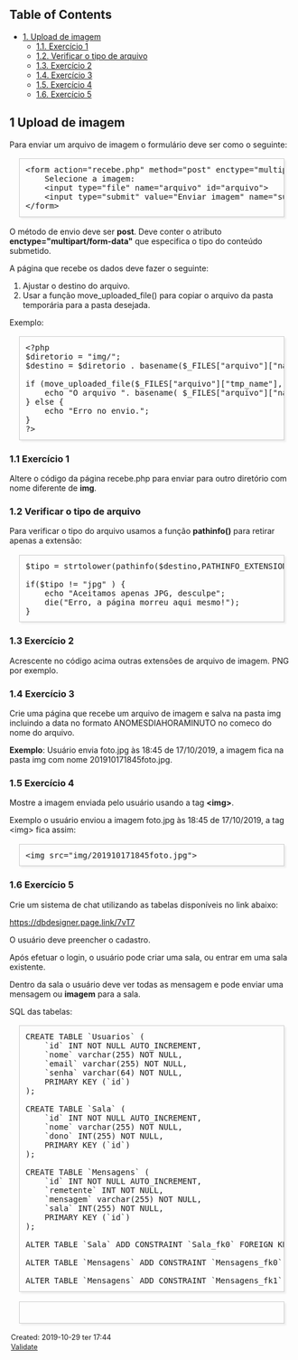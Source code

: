 <?xml version="1.0" encoding="utf-8"?>
<!DOCTYPE html PUBLIC "-//W3C//DTD XHTML 1.0 Strict//EN"
"http://www.w3.org/TR/xhtml1/DTD/xhtml1-strict.dtd">
<html xmlns="http://www.w3.org/1999/xhtml" lang="en" xml:lang="en">
<head>
<!-- 2019-10-29 ter 17:44 -->
<meta http-equiv="Content-Type" content="text/html;charset=utf-8" />
<meta name="viewport" content="width=device-width, initial-scale=1" />
<title>&lrm;</title>
<meta name="generator" content="Org mode" />
<style type="text/css">
 <!--/*--><![CDATA[/*><!--*/
  .title  { text-align: center;
             margin-bottom: .2em; }
  .subtitle { text-align: center;
              font-size: medium;
              font-weight: bold;
              margin-top:0; }
  .todo   { font-family: monospace; color: red; }
  .done   { font-family: monospace; color: green; }
  .priority { font-family: monospace; color: orange; }
  .tag    { background-color: #eee; font-family: monospace;
            padding: 2px; font-size: 80%; font-weight: normal; }
  .timestamp { color: #bebebe; }
  .timestamp-kwd { color: #5f9ea0; }
  .org-right  { margin-left: auto; margin-right: 0px;  text-align: right; }
  .org-left   { margin-left: 0px;  margin-right: auto; text-align: left; }
  .org-center { margin-left: auto; margin-right: auto; text-align: center; }
  .underline { text-decoration: underline; }
  #postamble p, #preamble p { font-size: 90%; margin: .2em; }
  p.verse { margin-left: 3%; }
  pre {
    border: 1px solid #ccc;
    box-shadow: 3px 3px 3px #eee;
    padding: 8pt;
    font-family: monospace;
    overflow: auto;
    margin: 1.2em;
  }
  pre.src {
    position: relative;
    overflow: visible;
    padding-top: 1.2em;
  }
  pre.src:before {
    display: none;
    position: absolute;
    background-color: white;
    top: -10px;
    right: 10px;
    padding: 3px;
    border: 1px solid black;
  }
  pre.src:hover:before { display: inline;}
  /* Languages per Org manual */
  pre.src-asymptote:before { content: 'Asymptote'; }
  pre.src-awk:before { content: 'Awk'; }
  pre.src-C:before { content: 'C'; }
  /* pre.src-C++ doesn't work in CSS */
  pre.src-clojure:before { content: 'Clojure'; }
  pre.src-css:before { content: 'CSS'; }
  pre.src-D:before { content: 'D'; }
  pre.src-ditaa:before { content: 'ditaa'; }
  pre.src-dot:before { content: 'Graphviz'; }
  pre.src-calc:before { content: 'Emacs Calc'; }
  pre.src-emacs-lisp:before { content: 'Emacs Lisp'; }
  pre.src-fortran:before { content: 'Fortran'; }
  pre.src-gnuplot:before { content: 'gnuplot'; }
  pre.src-haskell:before { content: 'Haskell'; }
  pre.src-hledger:before { content: 'hledger'; }
  pre.src-java:before { content: 'Java'; }
  pre.src-js:before { content: 'Javascript'; }
  pre.src-latex:before { content: 'LaTeX'; }
  pre.src-ledger:before { content: 'Ledger'; }
  pre.src-lisp:before { content: 'Lisp'; }
  pre.src-lilypond:before { content: 'Lilypond'; }
  pre.src-lua:before { content: 'Lua'; }
  pre.src-matlab:before { content: 'MATLAB'; }
  pre.src-mscgen:before { content: 'Mscgen'; }
  pre.src-ocaml:before { content: 'Objective Caml'; }
  pre.src-octave:before { content: 'Octave'; }
  pre.src-org:before { content: 'Org mode'; }
  pre.src-oz:before { content: 'OZ'; }
  pre.src-plantuml:before { content: 'Plantuml'; }
  pre.src-processing:before { content: 'Processing.js'; }
  pre.src-python:before { content: 'Python'; }
  pre.src-R:before { content: 'R'; }
  pre.src-ruby:before { content: 'Ruby'; }
  pre.src-sass:before { content: 'Sass'; }
  pre.src-scheme:before { content: 'Scheme'; }
  pre.src-screen:before { content: 'Gnu Screen'; }
  pre.src-sed:before { content: 'Sed'; }
  pre.src-sh:before { content: 'shell'; }
  pre.src-sql:before { content: 'SQL'; }
  pre.src-sqlite:before { content: 'SQLite'; }
  /* additional languages in org.el's org-babel-load-languages alist */
  pre.src-forth:before { content: 'Forth'; }
  pre.src-io:before { content: 'IO'; }
  pre.src-J:before { content: 'J'; }
  pre.src-makefile:before { content: 'Makefile'; }
  pre.src-maxima:before { content: 'Maxima'; }
  pre.src-perl:before { content: 'Perl'; }
  pre.src-picolisp:before { content: 'Pico Lisp'; }
  pre.src-scala:before { content: 'Scala'; }
  pre.src-shell:before { content: 'Shell Script'; }
  pre.src-ebnf2ps:before { content: 'ebfn2ps'; }
  /* additional language identifiers per "defun org-babel-execute"
       in ob-*.el */
  pre.src-cpp:before  { content: 'C++'; }
  pre.src-abc:before  { content: 'ABC'; }
  pre.src-coq:before  { content: 'Coq'; }
  pre.src-groovy:before  { content: 'Groovy'; }
  /* additional language identifiers from org-babel-shell-names in
     ob-shell.el: ob-shell is the only babel language using a lambda to put
     the execution function name together. */
  pre.src-bash:before  { content: 'bash'; }
  pre.src-csh:before  { content: 'csh'; }
  pre.src-ash:before  { content: 'ash'; }
  pre.src-dash:before  { content: 'dash'; }
  pre.src-ksh:before  { content: 'ksh'; }
  pre.src-mksh:before  { content: 'mksh'; }
  pre.src-posh:before  { content: 'posh'; }
  /* Additional Emacs modes also supported by the LaTeX listings package */
  pre.src-ada:before { content: 'Ada'; }
  pre.src-asm:before { content: 'Assembler'; }
  pre.src-caml:before { content: 'Caml'; }
  pre.src-delphi:before { content: 'Delphi'; }
  pre.src-html:before { content: 'HTML'; }
  pre.src-idl:before { content: 'IDL'; }
  pre.src-mercury:before { content: 'Mercury'; }
  pre.src-metapost:before { content: 'MetaPost'; }
  pre.src-modula-2:before { content: 'Modula-2'; }
  pre.src-pascal:before { content: 'Pascal'; }
  pre.src-ps:before { content: 'PostScript'; }
  pre.src-prolog:before { content: 'Prolog'; }
  pre.src-simula:before { content: 'Simula'; }
  pre.src-tcl:before { content: 'tcl'; }
  pre.src-tex:before { content: 'TeX'; }
  pre.src-plain-tex:before { content: 'Plain TeX'; }
  pre.src-verilog:before { content: 'Verilog'; }
  pre.src-vhdl:before { content: 'VHDL'; }
  pre.src-xml:before { content: 'XML'; }
  pre.src-nxml:before { content: 'XML'; }
  /* add a generic configuration mode; LaTeX export needs an additional
     (add-to-list 'org-latex-listings-langs '(conf " ")) in .emacs */
  pre.src-conf:before { content: 'Configuration File'; }

  table { border-collapse:collapse; }
  caption.t-above { caption-side: top; }
  caption.t-bottom { caption-side: bottom; }
  td, th { vertical-align:top;  }
  th.org-right  { text-align: center;  }
  th.org-left   { text-align: center;   }
  th.org-center { text-align: center; }
  td.org-right  { text-align: right;  }
  td.org-left   { text-align: left;   }
  td.org-center { text-align: center; }
  dt { font-weight: bold; }
  .footpara { display: inline; }
  .footdef  { margin-bottom: 1em; }
  .figure { padding: 1em; }
  .figure p { text-align: center; }
  .inlinetask {
    padding: 10px;
    border: 2px solid gray;
    margin: 10px;
    background: #ffffcc;
  }
  #org-div-home-and-up
   { text-align: right; font-size: 70%; white-space: nowrap; }
  textarea { overflow-x: auto; }
  .linenr { font-size: smaller }
  .code-highlighted { background-color: #ffff00; }
  .org-info-js_info-navigation { border-style: none; }
  #org-info-js_console-label
    { font-size: 10px; font-weight: bold; white-space: nowrap; }
  .org-info-js_search-highlight
    { background-color: #ffff00; color: #000000; font-weight: bold; }
  .org-svg { width: 90%; }
  /*]]>*/-->
</style>
<script type="text/javascript">
/*
@licstart  The following is the entire license notice for the
JavaScript code in this tag.

Copyright (C) 2012-2019 Free Software Foundation, Inc.

The JavaScript code in this tag is free software: you can
redistribute it and/or modify it under the terms of the GNU
General Public License (GNU GPL) as published by the Free Software
Foundation, either version 3 of the License, or (at your option)
any later version.  The code is distributed WITHOUT ANY WARRANTY;
without even the implied warranty of MERCHANTABILITY or FITNESS
FOR A PARTICULAR PURPOSE.  See the GNU GPL for more details.

As additional permission under GNU GPL version 3 section 7, you
may distribute non-source (e.g., minimized or compacted) forms of
that code without the copy of the GNU GPL normally required by
section 4, provided you include this license notice and a URL
through which recipients can access the Corresponding Source.


@licend  The above is the entire license notice
for the JavaScript code in this tag.
*/
<!--/*--><![CDATA[/*><!--*/
 function CodeHighlightOn(elem, id)
 {
   var target = document.getElementById(id);
   if(null != target) {
     elem.cacheClassElem = elem.className;
     elem.cacheClassTarget = target.className;
     target.className = "code-highlighted";
     elem.className   = "code-highlighted";
   }
 }
 function CodeHighlightOff(elem, id)
 {
   var target = document.getElementById(id);
   if(elem.cacheClassElem)
     elem.className = elem.cacheClassElem;
   if(elem.cacheClassTarget)
     target.className = elem.cacheClassTarget;
 }
/*]]>*///-->
</script>
</head>
<body>
<div id="content">
<div id="table-of-contents">
<h2>Table of Contents</h2>
<div id="text-table-of-contents">
<ul>
<li><a href="#org3382743">1. Upload de imagem</a>
<ul>
<li><a href="#org345236a">1.1. Exercício 1</a></li>
<li><a href="#orgafd62ed">1.2. Verificar o tipo de arquivo</a></li>
<li><a href="#orgb17a02d">1.3. Exercício 2</a></li>
<li><a href="#org9ac5067">1.4. Exercício 3</a></li>
<li><a href="#org4982666">1.5. Exercício 4</a></li>
<li><a href="#orgb6fa07d">1.6. Exercício 5</a></li>
</ul>
</li>
</ul>
</div>
</div>

<div id="outline-container-org3382743" class="outline-2">
<h2 id="org3382743"><span class="section-number-2">1</span> Upload de imagem</h2>
<div class="outline-text-2" id="text-1">
<p>
Para enviar um arquivo de imagem o formulário deve ser como o seguinte:
</p>

<pre class="example">
&lt;form action="recebe.php" method="post" enctype="multipart/form-data"&gt;
    Selecione a imagem:
    &lt;input type="file" name="arquivo" id="arquivo"&gt;
    &lt;input type="submit" value="Enviar imagem" name="submit"&gt;
&lt;/form&gt;
</pre>

<p>
O método de envio deve ser <b>post</b>.
Deve conter o atributo <b>enctype="multipart/form-data"</b> que especifica o tipo do conteúdo submetido.
</p>

<p>
A página que recebe os dados deve fazer o seguinte:
</p>

<ol class="org-ol">
<li>Ajustar o destino do arquivo.</li>
<li>Usar a função move_uploaded_file() para copiar o arquivo da pasta temporária para a pasta desejada.</li>
</ol>

<p>
Exemplo:
</p>

<pre class="example">
&lt;?php
$diretorio = "img/";
$destino = $diretorio . basename($_FILES["arquivo"]["name"]);

if (move_uploaded_file($_FILES["arquivo"]["tmp_name"], $destino)) {
    echo "O arquivo ". basename( $_FILES["arquivo"]["name"]). " foi enviado.";
} else {
    echo "Erro no envio.";
}
?&gt;
</pre>
</div>

<div id="outline-container-org345236a" class="outline-3">
<h3 id="org345236a"><span class="section-number-3">1.1</span> Exercício 1</h3>
<div class="outline-text-3" id="text-1-1">
<p>
Altere o código da página recebe.php para enviar para outro diretório com nome diferente de <b>img</b>.
</p>
</div>
</div>



<div id="outline-container-orgafd62ed" class="outline-3">
<h3 id="orgafd62ed"><span class="section-number-3">1.2</span> Verificar o tipo de arquivo</h3>
<div class="outline-text-3" id="text-1-2">
<p>
Para verificar o tipo do arquivo usamos a função <b>pathinfo()</b> para retirar apenas a extensão:
</p>

<pre class="example">
$tipo = strtolower(pathinfo($destino,PATHINFO_EXTENSION));

if($tipo != "jpg" ) {
    echo "Aceitamos apenas JPG, desculpe";
    die("Erro, a página morreu aqui mesmo!");
}
</pre>
</div>
</div>

<div id="outline-container-orgb17a02d" class="outline-3">
<h3 id="orgb17a02d"><span class="section-number-3">1.3</span> Exercício 2</h3>
<div class="outline-text-3" id="text-1-3">
<p>
Acrescente no código acima outras extensões de arquivo de imagem. PNG por exemplo.
</p>
</div>
</div>

<div id="outline-container-org9ac5067" class="outline-3">
<h3 id="org9ac5067"><span class="section-number-3">1.4</span> Exercício 3</h3>
<div class="outline-text-3" id="text-1-4">
<p>
Crie uma página que recebe um arquivo de imagem e salva na pasta img incluindo a data no formato ANOMESDIAHORAMINUTO no comeco do nome do arquivo.
</p>

<p>
<b>Exemplo</b>: Usuário envia foto.jpg às 18:45 de 17/10/2019, a imagem fica na pasta img com nome 201910171845foto.jpg.
</p>
</div>
</div>

<div id="outline-container-org4982666" class="outline-3">
<h3 id="org4982666"><span class="section-number-3">1.5</span> Exercício 4</h3>
<div class="outline-text-3" id="text-1-5">
<p>
Mostre a imagem enviada pelo usuário usando a tag <b>&lt;img&gt;</b>.
</p>

<p>
Exemplo o usuário enviou a imagem foto.jpg às 18:45 de 17/10/2019, a tag &lt;img&gt; fica assim:
</p>

<pre class="example">
&lt;img src="img/201910171845foto.jpg"&gt;
</pre>
</div>
</div>

<div id="outline-container-orgb6fa07d" class="outline-3">
<h3 id="orgb6fa07d"><span class="section-number-3">1.6</span> Exercício 5</h3>
<div class="outline-text-3" id="text-1-6">
<p>
Crie um sistema de chat utilizando as tabelas disponíveis no link abaixo:
</p>

<p>
<a href="https://dbdesigner.page.link/7vT7">https://dbdesigner.page.link/7vT7</a>
</p>

<p>
O usuário deve preencher o cadastro.
</p>

<p>
Após efetuar o login, o usuário pode criar uma sala, ou entrar em uma sala existente.
</p>

<p>
Dentro da sala o usuário deve ver todas as mensagem e pode enviar uma mensagem ou <b>imagem</b> para a sala.
</p>

<p>
SQL das tabelas:
</p>

<pre class="example">
CREATE TABLE `Usuarios` (
	`id` INT NOT NULL AUTO_INCREMENT,
	`nome` varchar(255) NOT NULL,
	`email` varchar(255) NOT NULL,
	`senha` varchar(64) NOT NULL,
	PRIMARY KEY (`id`)
);

CREATE TABLE `Sala` (
	`id` INT NOT NULL AUTO_INCREMENT,
	`nome` varchar(255) NOT NULL,
	`dono` INT(255) NOT NULL,
	PRIMARY KEY (`id`)
);

CREATE TABLE `Mensagens` (
	`id` INT NOT NULL AUTO_INCREMENT,
	`remetente` INT NOT NULL,
	`mensagem` varchar(255) NOT NULL,
	`sala` INT(255) NOT NULL,
	PRIMARY KEY (`id`)
);

ALTER TABLE `Sala` ADD CONSTRAINT `Sala_fk0` FOREIGN KEY (`dono`) REFERENCES `Usuarios`(`id`);

ALTER TABLE `Mensagens` ADD CONSTRAINT `Mensagens_fk0` FOREIGN KEY (`remetente`) REFERENCES `Usuarios`(`id`);

ALTER TABLE `Mensagens` ADD CONSTRAINT `Mensagens_fk1` FOREIGN KEY (`sala`) REFERENCES `Sala`(`id`);
</pre>



<pre class="example">

</pre>
</div>
</div>
</div>
</div>
<div id="postamble" class="status">
<p class="date">Created: 2019-10-29 ter 17:44</p>
<p class="validation"><a href="http://validator.w3.org/check?uri=referer">Validate</a></p>
</div>
</body>
</html>

